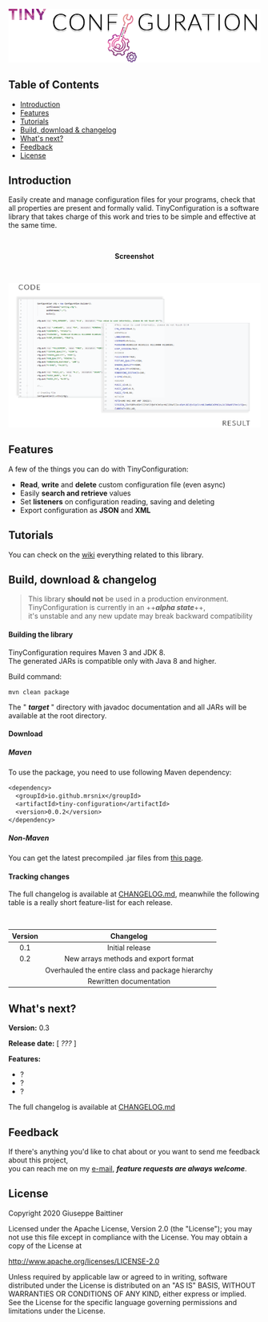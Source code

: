 <p align="center">
    <img alt="Logo" src="./img/TinyConfiguration.png">
</p>

## Table of Contents
- [Introduction](#introduction)
- [Features](#features)
- [Tutorials](#tutorials)
- [Build, download & changelog](#build-download--changelog)
- [What's next?](#whats-next)
- [Feedback](#feedback)
- [License](#license)

## Introduction
Easily create and manage configuration files for your programs, 
check that all properties are present and formally valid. 
TinyConfiguration is a software library that takes charge of this work 
and tries to be simple and effective at the same time.

<br>

<p align="center">
    <b>Screenshot</b>
</p>

<br>

<p align="center">
    <img src="./img/TinyConfiguration%20-%20Sample.png" alt="TinyConfiguration sample">
</p>

## Features
A few of the things you can do with TinyConfiguration:

* **Read**, **write** and **delete** custom configuration file (even async)
* Easily **search and retrieve** values
* Set **listeners** on configuration reading, saving and deleting
* Export configuration as **JSON** and **XML**

## Tutorials

You can check on the [wiki](https://github.com/MrSnix/TinyConfiguration/wiki) everything related to this library.

## Build, download & changelog

>This library **should not** be used in a production environment.  
>TinyConfiguration is currently in an ++***alpha state***++,  
>it's unstable and any new update may break backward compatibility

#### Building the library
TinyConfiguration requires Maven 3 and JDK 8.<br>
The generated JARs is compatible only with Java 8 and higher.

Build command:

````
mvn clean package
````

The " ***target*** " directory with javadoc documentation 
and all JARs will be available at the root directory.

#### Download

##### Maven

To use the package, you need to use following Maven dependency:

````
<dependency>
  <groupId>io.github.mrsnix</groupId>
  <artifactId>tiny-configuration</artifactId>
  <version>0.0.2</version>
</dependency>
````

##### Non-Maven

You can get the latest precompiled .jar files 
from [this page](https://github.com/MrSnix/TinyConfiguration/releases).


#### Tracking changes

The full changelog is available at [CHANGELOG.md](CHANGELOG.md),
meanwhile the following table is a really short feature-list for each
release.

<br>

| Version |                      Changelog                           |
|:-------:|:--------------------------------------------------------:|
|   0.1   |                   Initial release                        |
|   0.2   |         New arrays methods and export format             |
|         |    Overhauled the entire class and package hierarchy     |
|         |                Rewritten documentation                   |

## What's next?

**Version:** 0.3

**Release date:** [ *???* ]

**Features:**

- ?
- ?
- ?

The full changelog is available at [CHANGELOG.md](CHANGELOG.md)

## Feedback
If there's anything you'd like to chat about or 
you want to send me feedback about this project,  
you can reach me on my [e-mail](mailto:baittiner.giuseppe.dev@gmail.com), 
***feature requests are always welcome***.

## License
Copyright 2020 Giuseppe Baittiner

Licensed under the Apache License, Version 2.0 (the "License"); you may not use this file except in compliance with the License. You may obtain a copy of the License at

<http://www.apache.org/licenses/LICENSE-2.0>

Unless required by applicable law or agreed to in writing, software distributed under the License is distributed on an "AS IS" BASIS, WITHOUT WARRANTIES OR CONDITIONS OF ANY KIND, either express or implied. See the License for the specific language governing permissions and limitations under the License.
